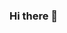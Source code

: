 ### Hi there 👋

<!--
**sentenzo/sentenzo** is a ✨ _special_ ✨ repository because its `README.md` (this file) appears on your GitHub profile.

Here are some ideas to get you started:

- 🔭 I’m currently working on ...
- 🌱 I’m currently learning ...
- 👯 I’m looking to collaborate on ...
- 🤔 I’m looking for help with ...
- 💬 Ask me about ...
- 📫 How to reach me: ...
- 😄 Pronouns: ...
- ⚡ Fun fact: ...
-->

<!--
https://github.com/JacobLinCool/LeetCode-Stats-Card

![](https://leetcard.jacoblin.cool/sentenzo?ext=activity) 

![](https://leetcard.jacoblin.cool/sentenzo?ext=contest) 

![](https://leetcard.jacoblin.cool/sentenzo?ext=heatmap) 
-->

<!--
https://github.com/anuraghazra/github-readme-stats

[![GitHub stats](https://github-readme-stats.vercel.app/api?username=sentenzo&theme=transparent&show_icons=true&hide_title=true)](https://github.com/sentenzo)



![](https://leetcard.jacoblin.cool/sentenzo?ext=contest)

[![GitHub stats](https://github-readme-stats.vercel.app/api?username=sentenzo&theme=transparent&show_icons=true&hide_title=true)](https://github.com/sentenzo)
-->
